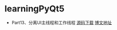 # learningPyQt5

* Part13、分离UI主线程和工作线程	[源码下载](part13_分离UI主线程和工作线程)		[博文地址](https://blog.xugaoxiang.com/python/pyqt5-no-responding.html)

